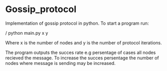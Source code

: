 # Gossip_protocol
Implementation of gossip protocol in python.
To start a program run:

  / python main.py x y
  

Where x is the number of nodes and y is the number of protocol iterations.

The program outputs the succes rate e.g persentage of cases all nodes recieved the message.
To increase the succes persentage the number of nodes where message is sending may be increased.
